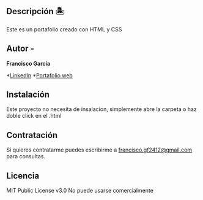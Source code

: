 ## Descripción 🏝

Este es un portafolio creado con HTML y CSS 

## Autor -
**Francisco Garcia**

*[LinkedIn](www.linkedin.com/in/franciscogf2412)
*[Portafolio web](www.linkedin.com/in/franciscogf2412)

## Instalación
Este proyecto no necesita de insalacion, simplemente abre la carpeta o haz doble click en el .html

## Contratación
Si quieres contratarme puedes escribirme a francisco.gf2412@gmail.com para consultas.

## Licencia 
MIT Public License v3.0
No puede usarse comercialmente
